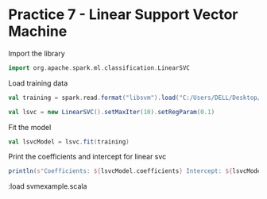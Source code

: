 # Practice 7 - Linear Support Vector Machine

Import the library
```scala
import org.apache.spark.ml.classification.LinearSVC
```
Load training data
```scala
val training = spark.read.format("libsvm").load("C:/Users/DELL/Desktop/LSVMExample/sample_libsvm_data.txt")

val lsvc = new LinearSVC().setMaxIter(10).setRegParam(0.1)
```
Fit the model
```scala
val lsvcModel = lsvc.fit(training)
```
Print the coefficients and intercept for linear svc
```scala
println(s"Coefficients: ${lsvcModel.coefficients} Intercept: ${lsvcModel.intercept}")
```
:load svmexample.scala
